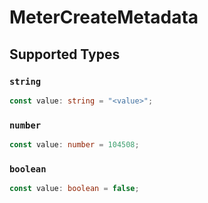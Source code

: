 # MeterCreateMetadata


## Supported Types

### `string`

```typescript
const value: string = "<value>";
```

### `number`

```typescript
const value: number = 104508;
```

### `boolean`

```typescript
const value: boolean = false;
```


